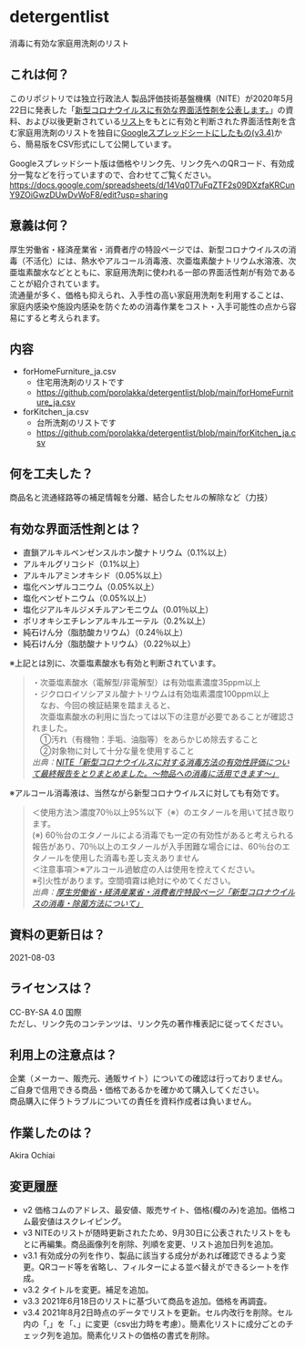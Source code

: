 # detergentlist
消毒に有効な家庭用洗剤のリスト

## これは何？
このリポジトリでは独立行政法人 製品評価技術基盤機構（NITE）が2020年5月22日に発表した「[新型コロナウイルスに有効な界面活性剤を公表します。](https://www.nite.go.jp/information/osirase20200522.html)」の資料、および以後更新されている[リスト](https://www.nite.go.jp/information/osirasedetergentlist.html)をもとに有効と判断された界面活性剤を含む家庭用洗剤のリストを独自に[Googleスプレッドシートにしたもの(v3.4)](https://docs.google.com/spreadsheets/d/14Vq0T7uFqZTF2s09DXzfaKRCunY9ZOiGwzDUwDvWoF8/edit?usp=sharing)から、簡易版をCSV形式にして公開しています。

Googleスプレッドシート版は価格やリンク先、リンク先へのQRコード、有効成分一覧などを行っていますので、合わせてご覧ください。  
https://docs.google.com/spreadsheets/d/14Vq0T7uFqZTF2s09DXzfaKRCunY9ZOiGwzDUwDvWoF8/edit?usp=sharing

## 意義は何？
厚生労働省・経済産業省・消費者庁の特設ページでは、新型コロナウイルスの消毒（不活化）には、熱水やアルコール消毒液、次亜塩素酸ナトリウム水溶液、次亜塩素酸水などとともに、家庭用洗剤に使われる一部の界面活性剤が有効であることが紹介されています。  
流通量が多く、価格も抑えられ、入手性の高い家庭用洗剤を利用することは、家庭内感染や施設内感染を防ぐための消毒作業をコスト・入手可能性の点から容易にすると考えられます。  

## 内容
* forHomeFurniture_ja.csv
  * 住宅用洗剤のリストです
  * https://github.com/porolakka/detergentlist/blob/main/forHomeFurniture_ja.csv
* forKitchen_ja.csv
  * 台所洗剤のリストです
  * https://github.com/porolakka/detergentlist/blob/main/forKitchen_ja.csv

## 何を工夫した？
商品名と流通経路等の補足情報を分離、結合したセルの解除など（力技）

## 有効な界面活性剤とは？
* 直鎖アルキルベンゼンスルホン酸ナトリウム（0.1%以上）
* アルキルグリコシド（0.1%以上）
* アルキルアミンオキシド（0.05%以上）
* 塩化ベンザルコニウム（0.05%以上）
* 塩化ベンゼトニウム（0.05%以上）
* 塩化ジアルキルジメチルアンモニウム（0.01％以上）
* ポリオキシエチレンアルキルエーテル（0.2%以上）
* 純石けん分（脂肪酸カリウム）（0.24％以上）
* 純石けん分（脂肪酸ナトリウム）（0.22％以上）

※上記とは別に、次亜塩素酸水も有効と判断されています。   
> ・次亜塩素酸水（電解型/非電解型）は有効塩素濃度35ppm以上  
> ・ジクロロイソシアヌル酸ナトリウムは有効塩素濃度100ppm以上  
>　なお、今回の検証結果を踏まえると、  
>　次亜塩素酸水の利用に当たっては以下の注意が必要であることが確認されました。  
>　①汚れ（有機物：手垢、油脂等）をあらかじめ除去すること  
>　②対象物に対して十分な量を使用すること  
*出典：[NITE「新型コロナウイルスに対する消毒方法の有効性評価について最終報告をとりまとめました。～物品への消毒に活用できます～」](https://www.nite.go.jp/information/osirase20200626.html)*  

※アルコール消毒液は、当然ながら新型コロナウイルスに対しても有効です。
> ＜使用方法＞濃度70％以上95%以下（※）のエタノールを用いて拭き取ります。  
> (※) 60％台のエタノールによる消毒でも一定の有効性があると考えられる報告があり、70％以上のエタノールが入手困難な場合には、60％台のエタノールを使用した消毒も差し支えありません  
> ＜注意事項＞※アルコール過敏症の人は使用を控えてください。  
> ※引火性があります。空間噴霧は絶対にやめてください。  
*出典：[厚生労働省・経済産業省・消費者庁特設ページ「新型コロナウイルスの消毒・除菌方法について」](https://www.mhlw.go.jp/stf/seisakunitsuite/bunya/syoudoku_00001.html)*

## 資料の更新日は？
2021-08-03

## ライセンスは？
CC-BY-SA 4.0 国際  
ただし、リンク先のコンテンツは、リンク先の著作権表記に従ってください。

## 利用上の注意点は？
企業（メーカー、販売元、通販サイト）についての確認は行っておりません。  
ご自身で信用できる商品・価格であるかを確かめて購入してください。  
商品購入に伴うトラブルについての責任を資料作成者は負いません。

## 作業したのは？
Akira Ochiai

## 変更履歴
* v2	価格コムのアドレス、最安値、販売サイト、価格(欄のみ)を追加。価格コム最安値はスクレイピング。  
* v3	NITEのリストが随時更新されたため、9月30日に公表されたリストをもとに再編集。商品画像列を削除、列順を変更、リスト追加日列を追加。  
* v3.1	有効成分の列を作り、製品に該当する成分があれば確認できるよう変更。QRコード等を省略し、フィルターによる並べ替えができるシートを作成。  
* v3.2 タイトルを変更。補足を追加。
* v3.3 2021年6月18日のリストに基づいて商品を追加。価格を再調査。
* v3.4 2021年8月2日時点のデータでリストを更新。セル内改行を削除。セル内の「,」を「、」に変更（csv出力時を考慮）。簡素化リストに成分ごとのチェック列を追加。簡素化リストの価格の書式を削除。
